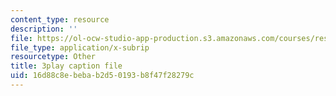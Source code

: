 ```yaml
---
content_type: resource
description: ''
file: https://ol-ocw-studio-app-production.s3.amazonaws.com/courses/res-21g-001-the-user-friendly-classroom-fall-2020/16d88c8ebebab2d50193b8f47f28279c_b04CichdN5g.srt
file_type: application/x-subrip
resourcetype: Other
title: 3play caption file
uid: 16d88c8e-beba-b2d5-0193-b8f47f28279c
---
```

